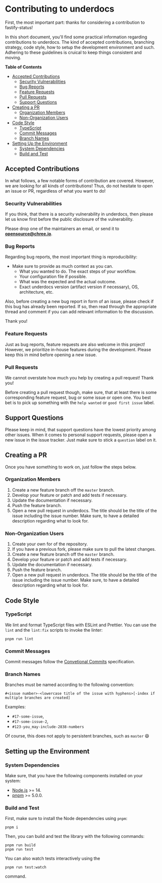 # Contributing to underdocs

First, the most important part: thanks for considering a contribution to fastify-status!

In this short document, you'll find some practical information regarding contributions to underdocs. The kind of accepted contributions, branching strategy, code style, how to setup the development environment and such. Adhering to these guidelines is cruical to keep things consistent and moving.

**Table of Contents**

  * [Accepted Contributions](#accepted-contributions)
    * [Security Vulnerabilities](#security-vulnerabilities)
    * [Bug Reports](#bug-reports)
    * [Feature Requests](#feature-requests)
    * [Pull Requests](#pull-requests)
    * [Support Questions](#support-questions)
  * [Creating a PR](#creating-a-pr)
    * [Organization Members](#organization-members)
    * [Non-Organization Users](#non-organization-users)
  * [Code Style](#code-style)
    * [TypeScript](#TypeScript)
    * [Commit Messages](#commit-messages)
    * [Branch Names](#branch-names)
  * [Setting Up the Environment](#setting-up-the-environment)
    * [System Dependencies](#system-dependencies)
    * [Build and Test](#build-and-test)

## Accepted Contributions

In what follows, a few notable forms of contribution are covered. However, we are looking for all kinds of contributions! Thus, do not hesitate to open an issue or PR, regardless of what you want to do!

### Security Vulnerabilities

If you think, that there is a security vulnerability in underdocs, then please let us know first before the public disclosure of the vulnerability.

Please drop one of the maintainers an email, or send it to **opensource@chree.io**.

### Bug Reports

Regarding bug reports, the most important thing is reproducibility:

  * Make sure to provide as much context as you can.
    * What you wanted to do. The exact steps of your workflow.
    * Your configuration file if possible.
    * What was the expected and the actual outcome.
    * Exact underdocs version (artifact version if necessary), OS, architecture, etc.

Also, before creating a new bug report in form of an issue, please check if this bug has already been reported. If so, then read through the appropriate thread and comment if you can add relevant information to the discussion.

Thank you!

### Feature Requests

Just as bug reports, feature requests are also welcome in this project! However, we prioritize in-house features during the development. Please keep this in mind before opening a new issue.

### Pull Requests

We cannot overstate how much you help by creating a pull request! Thank you!

Before creating a pull request though, make sure, that at least there is some corresponding feature request, bug or some issue or open one. You best bet is to pick up something with the `help wanted` or `good first issue` label.

## Support Questions

Please keep in mind, that support questions have the lowest priority among other issues. When it comes to personal support requests, please open a new issue in the issue tracker. Just make sure to stick a `question` label on it.

## Creating a PR

Once you have something to work on, just follow the steps below.

### Organization Members

  1. Create a new feature branch off the `master` branch.
  1. Develop your feature or patch and add tests if necessary.
  1. Update the documentation if necessary.
  1. Push the feature branch.
  1. Open a new pull request in underdocs. The title should be the title of the issue including the issue number. Make sure, to have a detailed description regarding what to look for.

### Non-Organization Users

  1. Create your own for of the repository.
  1. If you have a previous fork, please make sure to pull the latest changes.
  1. Create a new feature branch off the `master` branch.
  1. Develop your feature or patch and add tests if necessary.
  1. Update the documentation if necessary.
  1. Push the feature branch.
  1. Open a new pull request in underdocs. The title should be the title of the issue including the issue number. Make sure, to have a detailed description regarding what to look for.

## Code Style

### TypeScript

We lint and format TypeScript files with ESLint and Prettier. You can use the `lint` and the `lint:fix` scripts to invoke
the linter:

~~~~
pnpm run lint
~~~~

### Commit Messages

Commit messages follow the [Convetional Commits](https://www.conventionalcommits.org/en/v1.0.0/) specification.

### Branch Names

Branches must be named according to the following convention:

~~~~
#<issue number>-<lowercase title of the issue with hyphens>[-index if multiple branches are created]
~~~~

Examples:

  * `#17-some-issue`,
  * `#17-some-issue-2`,
  * `#123-you_may-include-2838-numbers`

Of course, this does not apply to persistent branches, such as `master` :smile:

## Setting up the Environment

### System Dependencies

Make sure, that you have the following components installed on your system:

  * [Node.js](https://nodejs.org) >= 14.
  * [pnpm](https://pnpm.js.org/) >= 5.0.0.

### Build and Test

First, make sure to install the Node dependencies using `pnpm`:

~~~~
pnpm i
~~~~

Then, you can build and test the library with the following commands:

~~~~
pnpm run build
pnpm run test
~~~~

You can also watch tests interactively using the

~~~~
pnpm run test:watch
~~~~

command.
